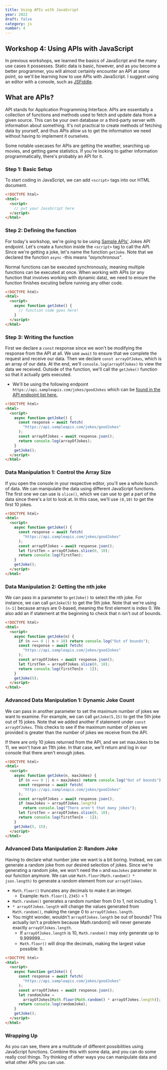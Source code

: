 ```yaml
---
title: Using APIs with JavaScript
year: 2022
draft: false
category: js
number: 4
---
```


## Workshop 4: Using APIs with JavaScript

In previous workshops, we learned the basics of JavaScript and the many use cases it possesses. Static data is basic, however, and as you become a better programmer, you will almost certainly encounter an API at some point, so we'll be learning how to use APIs with JavaScript. I suggest using an editor with a console, such as [JSFiddle](https://jsfiddle.net/).

## What are APIs?

API stands for Application Programming Interface. APIs are essentially a collection of functions and methods used to fetch and update data from a given source. This can be your own database or a third-party server with information about something. It's not practical to create methods of fetching data by yourself, and thus APIs allow us to get the information we need without having to implement it ourselves.

Some notable usecases for APIs are getting the weather, searching up movies, and getting game statistics. If you're looking to gather information programmatically, there's probably an API for it.

### Step 1: Basic Setup

To start coding in JavaScript, we can add `<script>` tags into our HTML document.

```html
<!DOCTYPE html>
<html>
  <script>
    // put your JavaScript here
  </script>
</html>
```

### Step 2: Defining the function

For today's workshop, we're going to be using [Sample APIs'](https://sampleapis.com/api-list) Jokes API endpoint. Let's create a function inside the `<script>` tag to call the API. Since we're getting a joke, let's name the function `getJoke`. Note that we declared the function `async` -this means _"asynchronous"_.

Normal functions can be executed synchronously, meaning multiple functions can be executed at once. When working with APIs (or any function that involves working with dynamic data), we need to ensure the function finishes excuting before running any other code.

```html
<!DOCTYPE html>
<html>
  <script>
    async function getJoke() {
      // function code goes here!
    }
  </script>
</html>
```

### Step 3: Writing the function

First we declare a `const` response since we won't be modifying the response from the API at all. We use `await` to ensure that we complete the request and receive our data. Then we declare `const arrayOfJokes`, which is an array of our data. At the end, we'll `console.log(arrayOfJokes)` to view the data we received. Outside of the function, we'll call the `getJoke()` function so that it actually gets executed.

- We'll be using the following endpoint `https://api.sampleapis.com/jokes/goodJokes` which can be [found in the API endpoint list here.](https://sampleapis.com/api-list/jokes)

```html
<!DOCTYPE html>
<html>
  <script>
    async function getJoke() {
      const response = await fetch(
        "https://api.sampleapis.com/jokes/goodJokes"
      );
      const arrayOfJokes = await response.json();
      return console.log(arrayOfJokes);
    }
    getJoke();
  </script>
</html>
```

### Data Manipulation 1: Control the Array Size

If you open the console in your respective editor, you'll see a whole bunch of data. We can manipulate the data using different JavaScript functions. The first one we can use is `slice()`, which we can use to get a part of the data since there's a lot to look at. In this case, we'll use `(0,10)` to get the first 10 jokes.

```html
<!DOCTYPE html>
<html>
  <script>
    async function getJoke() {
      const response = await fetch(
        "https://api.sampleapis.com/jokes/goodJokes"
      );
      const arrayOfJokes = await response.json();
      let firstTen = arrayOfJokes.slice(0, 10);
      return console.log(firstTen);
    }
    getJoke();
  </script>
</html>
```

### Data Manipulation 2: Getting the nth joke

We can pass in a parameter to `getJoke()` to select the nth joke. For instance, we can call `getJoke(5)` to get the 5th joke. Note that we're using `[n-1]` because arrays are 0-based, meaning the first element is index 0. We also add an if statement at the beginning to check that n isn't out of bounds.

```html
<!DOCTYPE html>
<html>
  <script>
    async function getJoke(n) {
      if (n === 0 || n > 10) return console.log("Out of bounds");
      const response = await fetch(
        "https://api.sampleapis.com/jokes/goodJokes"
      );
      const arrayOfJokes = await response.json();
      let firstTen = arrayOfJokes.slice(0, 10);
      return console.log(firstTen[n - 1]);
    }
    getJoke(5);
  </script>
</html>
```

### Advanced Data Manipulation 1: Dynamic Joke Count

We can pass in another parameter to set the maximum number of jokes we want to examine. For example, we can call `getJoke(5,15)` to get the 5th joke out of 15 jokes. Note that we added another if statement under `const arrayOfJokes`. This checks to see if the maximum number of jokes we provided is greater than the number of jokes we receive from the API.

If there are only 10 jokes returned from the API, and we set maxJokes to be 11, we won't have an 11th joke. In that case, we'll return and log in our console that there aren't enough jokes.

```html
<!DOCTYPE html>
<html>
  <script>
    async function getJoke(n, maxJokes) {
      if (n === 0 || n > maxJokes) return console.log("Out of bounds");
      const response = await fetch(
        "https://api.sampleapis.com/jokes/goodJokes"
      );
      const arrayOfJokes = await response.json();
      if (maxJokes > arrayOfJokes.length)
        return console.log("There aren't that many jokes");
      let firstTen = arrayOfJokes.slice(0, 10);
      return console.log(firstTen[n - 1]);
    }
    getJoke(5, 15);
  </script>
</html>
```

### Advanced Data Manipulation 2: Random Joke

Having to declare what number joke we want is a bit boring. Instead, we can generate a random joke from our desired selection of jokes. Since we're generating a random joke, we won't need the `n` and `maxJokes` parameter in our function anymore. We can use `Math.floor(Math.random() * json.length)` to generate a random element from our `arrayOfJokes`.

- `Math.floor()` truncates any decimals to make it an integer.
  - Example: `Math.floor(1.2345)` = 1
- `Math.random()` generates a random number from 0 to 1, not including 1.
- `* arrayOfJokes.length` will change the values generated from `Math.random()`, making the range 0 to `arrayOfJokes.length`.
- You might wonder, wouldn't `arrayOfJokes.length` be out of bounds? This actually isn't a problem because Math.random() will never generate exactly `arrayOfJokes.length`.
  - If `arrayOfJokes.length` is 10, `Math.random()` may only generate up to 9.999999....
  - `Math.floor()` will drop the decimals, making the largest value possible: 9.

```html
<!DOCTYPE html>
<html>
  <script>
    async function getJoke() {
      const response = await fetch(
        "https://api.sampleapis.com/jokes/goodJokes"
      );
      const arrayOfJokes = await response.json();
      let randomJoke =
        arrayOfJokes[Math.floor(Math.random() * arrayOfJokes.length)];
      return console.log(randomJoke);
    }
    getJoke();
  </script>
</html>
```

### Wrapping Up

As you can see, there are a multitude of different possibilities using JavaScript functions. Combine this with some data, and you can do some really cool things. Try thinking of other ways you can manipulate data and what other APIs you can use.
